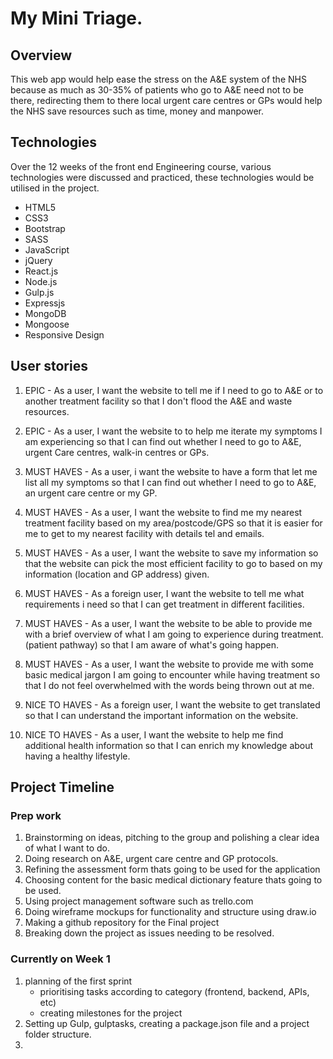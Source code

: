 # My Mini Triage.

## Overview

This web app would help ease the stress on the A&E system of the NHS because as much as 30-35% of patients who go to A&E need not to be there, redirecting them to there local urgent care centres or GPs would help the NHS save resources such as time, money and manpower.

## Technologies

Over the 12 weeks of the front end Engineering course, various technologies were discussed and practiced, these technologies would be utilised in the project. 

* HTML5
* CSS3
* Bootstrap
* SASS
* JavaScript
* jQuery
* React.js
* Node.js
* Gulp.js
* Expressjs
* MongoDB
* Mongoose
* Responsive Design

## User stories 

1. EPIC - As a user, I want the website to tell me if I need to go to A&E or to another treatment facility so that I don't flood the A&E and waste resources.

2. EPIC - As a user, I want the website to to help me iterate my symptoms I am experiencing so that I can find out whether I need to go to A&E, urgent Care centres, walk-in centres or GPs.

3. MUST HAVES - As a user, i want the website to have a form that let me list all my symptoms so that I can find out whether I need to go to A&E, an urgent care centre or my GP. 

4. MUST HAVES - As a user, I want the website to find me my nearest treatment facility based on my area/postcode/GPS so that it is easier for me to get to my nearest facility with details tel and emails.

5. MUST HAVES - As a user, I want the website to save my information so that the website can pick the most efficient facility to go to based on my information (location and GP address) given.

6. MUST HAVES - As a foreign user, I want the website to tell me what requirements i need so that I can get treatment in different facilities.

7. MUST HAVES - As a user, I want the website to be able to provide me with a brief overview of what I am going to experience during treatment. (patient pathway) so that I am aware of what's going happen.

8. MUST HAVES - As a user, I want the website to provide me with some basic medical jargon I am going to encounter while having treatment so that I do not feel overwhelmed with the words being thrown out at me.

9. NICE TO HAVES - As a foreign user, I want the website to get translated so that I can understand the important information on the website.

10. NICE TO HAVES - As a user, I want the website to help me find additional health information so that I can enrich my knowledge about having a healthy lifestyle.


## Project Timeline

### Prep work

1. Brainstorming on ideas, pitching to the group and polishing a clear idea of what I want to do.
2. Doing research on A&E, urgent care centre and GP protocols.
3. Refining the assessment form thats going to be used for the application
4. Choosing content for the basic medical dictionary feature thats going to be used.
5. Using project management software such as trello.com
6. Doing wireframe mockups for functionality and structure using draw.io
7. Making a github repository for the Final project
8. Breaking down the project as issues needing to be resolved. 

### Currently on Week 1

1. planning of the first sprint
	* prioritising tasks according to category (frontend, backend, APIs, etc)
	* creating milestones for the project
2. Setting up Gulp, gulptasks, creating a package.json file and a project folder structure.
3. 

